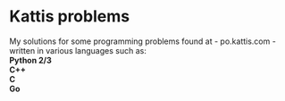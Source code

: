 # Kattis problems
My solutions for some programming problems found at - po.kattis.com - written in various languages such as:<br>
<b>Python 2/3</b><br>
<b>C++</b><br>
<b>C</b><br>
<b>Go</b><br>
